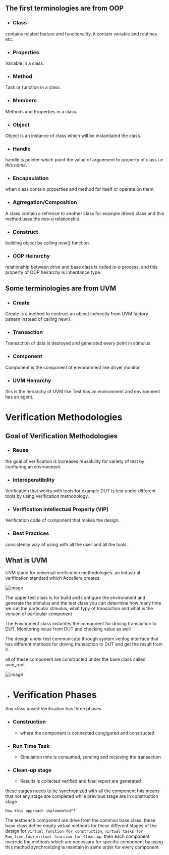 ## The first terminologies are from OOP

- ### Class
contains related feature and functionality, it contain variable and routines etc.

- ### Properties
Variable in a class. 

- ### Method
Task or function in a class.

- ### Members
Methods and Properties in a class.

- ### Object
Object is an instance of class which will be instantiated the class.

- ### Handle
handle is pointer which point the value of arguement to property of class i.e *this.name*.

- ### Encapsulation
when class contain properties and method for itself or operate on them.

- ### Agrregation/Composition
A class contain a refrence to another class for example drived class and this method uses the *has-a* relationship.

- ### Construct
building object by calling new() function.

- ### OOP Heirarchy
relationship between drive and base class is called *is-a* process. and this property of OOP heirarchy is inheritance type.


## Some terminologies are from UVM

- ### Create
Create is a method to contruct an object indirectly from UVM factory pattern instead of calling new().

- ### Transaction
Transaction of data is destoyed and generated every point in stimulus. 

- ### Component
Component is the component of envoronment like driver,monitor.

- ### UVM Heirarchy
this is the heirarchy of UVM like Test has an environment and environment has an agent.

# Verification Methodologies

## Goal of Verification Methodologies

- ### Reuse
the goal of verification is increases reusability for variety of test by confiuring an environment.

- ### Interoperatibility
Verification that works with tools for example DUT is test under different tools by using Verification methodology.

- ### Verification Intellectual Property (VIP)
Verification code of component that makes the design.

- ### Best Practices
consistency way of using with all the user and all the tools.

## What is UVM
UVM stand  for universal verification methodologies. an industrial verification standard which Accellera creates. 

![image](https://user-images.githubusercontent.com/81433387/182689947-18d78233-4c31-42a6-b63b-32be0a49455b.png)

The upper test class is for build and configure the environment and generate the stimulus and the test class you can determine how many time we run the particular stimulus, what typy of transaction and what is the version of particular component

The Envirinment class instantes the component for driving transaction to DUT. Monitoring value from DUT and checking value as well 

The design under test communicate through system verilog interface that has different methods for driving transaction to DUT and get the result from it.

all of these component are constructed under the base class called uvm_root

![image](https://user-images.githubusercontent.com/81433387/182692897-b0044f90-52af-4232-bb41-84d7ac0c8ae2.png)


- # Verification Phases

Any class based Verification has three phases 
- ### Construction

  * where the component is connected congigured and constructed

- ### Run Time Task 
  * Simulation time is consumed, sending and recieving the transaction

- ### Clean-up stage
  * Results is collected verified and final report are generated

these stages needs to be synchronized with all the component this means that not any stage are completed while previous stage are in construction stage

`How this approach implemented??`

The testbench component are drive from the common base class. these base class define empty virtual methods for these different stages of the design for `virtual function for construction`, `virtual tasks for Run_time_task`,`virtual function for Clean-up`. then each component override the methods which are necessary for specific component by using this method synchronizing is maintain in same order for every component    